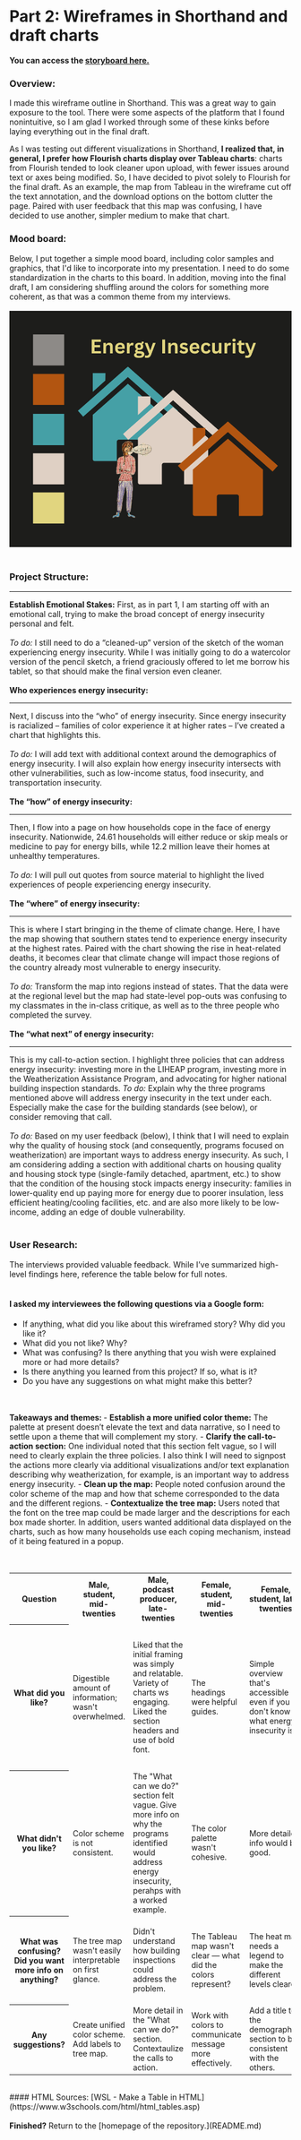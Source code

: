 # Part 2: Wireframes in Shorthand and draft charts 
<b>You can access the [storyboard here.](https://preview.shorthand.com/ELCy4XNoBlsQ5GUp)</b> 

### Overview: 
I made this wireframe outline in Shorthand. This was a great way to gain exposure to the tool. There were some aspects of the platform that I found nonintuitive, so I am glad I worked through some of these kinks before laying everything out in the final draft. 

As I was testing out different visualizations in Shorthand, <b>I realized that, in general, I prefer how Flourish charts display over Tableau charts</b>: charts from Flourish tended to look cleaner upon upload, with fewer issues around text or axes being modified. So, I have decided to pivot solely to Flourish for the final draft.  As an example, the map from Tableau in the wireframe cut off the text annotation, and the download options on the bottom clutter the page. Paired with user feedback that this map was confusing, I have decided to use another, simpler medium to make that chart.

### Mood board: 
Below, I put together a simple mood board, including color samples and graphics, that I'd like to incorporate into my presentation. I need to do some standardization in the charts to this board. In addition, moving into the final draft, I am considering shuffling around the colors for something more coherent, as that was a common theme from my interviews.<br> 
<br>
<img src="Energy Insecurity (3).png" class="center"><br>
<br>
### Project Structure:
<body>
    <hr>
</body>
<b>Establish Emotional Stakes:</b>
First, as in part 1, I am starting off with an emotional call, trying to make the broad concept of energy insecurity personal and felt. 
<br><br>
<em>To do:</em> I still need to do a “cleaned-up” version of the sketch of the woman experiencing energy insecurity. While I was initially going to do a watercolor version of the pencil sketch, a friend graciously offered to let me borrow his tablet, so that should make the final version even cleaner.
<br>
<br>
<b>Who experiences energy insecurity: </b>
<body>
    <hr>
</body>
Next, I discuss into the “who” of energy insecurity. Since energy insecurity is racialized – families of color experience it at higher rates – I’ve created a chart that highlights this. 
<br><br>
<em>To do:</em> I will add text with additional context around the demographics of energy insecurity. I will also explain how energy insecurity intersects with other vulnerabilities, such as low-income status, food insecurity, and transportation insecurity.  
<br>
<br>
<b>The “how” of energy insecurity:</b>
<body>
    <hr>
</body>
Then, I flow into a page on how households cope in the face of energy insecurity. Nationwide, 24.61 households will either reduce or skip meals or medicine to pay for energy bills, while 12.2 million leave their homes at unhealthy temperatures. 
<br><br>
<em>To do:</em> I will pull out quotes from source material to highlight the lived experiences of people experiencing energy insecurity. 
<br>
<br>
<b>The “where” of energy insecurity:</b>
<body>
    <hr>
</body>
This is where I start bringing in the theme of climate change. Here, I have the map showing that southern states tend to experience energy insecurity at the highest rates. Paired with the chart showing the rise in heat-related deaths, it becomes clear that climate change will impact those regions of the country already most vulnerable to energy insecurity. 
<br><br>
<em>To do:</em> Transform the map into regions instead of states. That the data were at the regional level but the map had state-level pop-outs was confusing to my classmates in the in-class critique, as well as to the three people who completed the survey. 
<br>
<br>
<b>The “what next” of energy insecurity:</b>
<body>
    <hr>
</body>
This is my call-to-action section. I highlight three policies that can address energy insecurity: investing more in the LIHEAP program, investing more in the Weatherization Assistance Program, and advocating for higher national building inspection standards. 
<em>To do:</em> Explain why the three programs mentioned above will address energy insecurity in the text under each. Especially make the case for the building standards (see below), or consider removing that call. 
<br><br>
<em>To do:</em> Based on my user feedback (below), I think that I will need to explain why the quality of housing stock (and consequently, programs focused on weatherization) are important ways to address energy insecurity. As such, I am considering adding a section with additional charts on housing quality and housing stock type (single-family detached, apartment, etc.) to show that the condition of the housing stock impacts energy insecurity: families in lower-quality end up paying more for energy due to poorer insulation, less efficient heating/cooling facilities, etc. and are also more likely to be low-income, adding an edge of double vulnerability. 
<br>
<br>

### User Research: 
The interviews provided valuable feedback. While I’ve summarized high-level findings here, reference the table below for full notes.<br>
<br>
#### I asked my interviewees the following questions via a Google form:
-	 If anything, what did you like about this wireframed story? Why did you like it?
-	 What did you not like? Why? 
-	What was confusing? Is there anything that you wish were explained more or had more details?
-	Is there anything you learned from this project? If so, what is it?
-	 Do you have any suggestions on what might make this better?
<br>
<br>
<b>Takeaways and themes: </b>
-	<b>Establish a more unified color theme:</b> The palette at present doesn’t elevate the text and data narrative, so I need to settle upon a theme that will complement my story. 
-	<b>Clarify the call-to-action section:</b> One individual noted that this section felt vague, so I will need to clearly explain the three policies. I also think I will need to signpost the actions more clearly via additional visualizations and/or text explanation describing why weatherization, for example, is an important way to address energy insecurity. 
-	<b>Clean up the map:</b> People noted confusion around the color scheme of the map and how that scheme corresponded to the data and the different regions. 
-	<b>Contextualize the tree map:</b> Users noted that the font on the tree map could be made larger and the descriptions for each box made shorter. In addition, users wanted additional data displayed on the charts, such as how many households use each coping mechanism, instead of it being featured in a popup.<br> 

<br>
<br>
<table>
  <tr>
    <th>Question</th>
    <th>Male, student, mid-twenties</th>
    <th>Male, podcast producer, late-twenties</th>
    <th>Female, student, mid-twenties</th>
    <th>Female, student, late-twenties</th>
    <th>Female, student, late-twenties</th>
  </tr>
  <tr>
    <th>What did you like?</th>
    <td>Digestible amount of information; wasn't overwhelmed.</td>
    <td>Liked that the initial framing was simply and relatable. Variety of charts ws engaging. Liked the section headers and use of bold font. </td>
    <td>The headings were helpful guides.</td>
    <td>Simple overview that's accessible even if you don't know what energy insecurity is.</td>
    <td>Really enjoyed the intro: the drawing and question made the story relatable before the definition of energy insecurity was introduced.</td>
  </tr>
  <tr>
    <th>What didn't you like?</th>
    <td>Color scheme is not consistent.</td>
    <td>The "What can we do?" section felt vague. Give more info on why the programs identified would address energy insecurity, perahps with a worked example.</td>
    <td>The color palette wasn't cohesive.</td>
    <td>More detailed info would be good.</td>
    <td>Try different color text for pages with blue background to make it more legible.</td>
</tr>
   <tr>
    <th>What was confusing? Did you want more info on anything?</th>
    <td>The tree map wasn't easily interpretable on first glance.</td>
    <td>Didn't understand how building inspections could address the problem.</td>
    <td>The Tableau map wasn't clear — what did the colors represent?</td>
    <td>The heat map needs a legend to make the different levels clearer.</td>
    <td>The color scheme was confusing: red typically means hot, while blue is cold.</td>
  </tr>
   <tr>
    <th>Any suggestions?</th>
    <td>Create unified color scheme. Add labels to tree map.</td>
    <td>More detail in the "What can we do?" section. Contextaulize the calls to action.</td>
    <td>Work with colors to communicate message more effectively.</td>
    <td>Add a title to the demographics section to be consistent with the others.</td>
    <td>Consider using orange instead of red for graphs.</td>
  </tr>
</table>
<br>
#### HTML Sources:
[WSL - Make a Table in HTML](https://www.w3schools.com/html/html_tables.asp)<br>
<br>
<b>Finished?</b> Return to the [homepage of the repository.](README.md)
